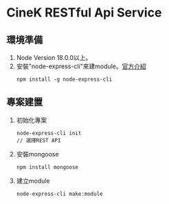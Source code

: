 # CineK RESTful Api Service

## 環境準備
1. Node Version 18.0.0以上。
2. 安裝"node-express-cli"來建module。[官方介紹](https://www.npmjs.com/package/node-express-cli)
    ```
    npm install -g node-express-cli
    ```

## 專案建置
1. 初始化專案
    ```
    node-express-cli init
    // 選擇REST API
    ```
2. 安裝mongoose
    ```
    npm install mongoose
    ```
3. 建立module
   ```
   node-express-cli make:module
   ```

